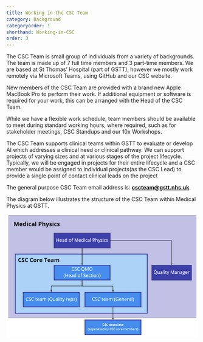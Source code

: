 ```yaml
---
title: Working in the CSC Team
category: Background
categoryorder: 1
shorthand: Working-in-CSC
order: 3
---
```


The CSC Team is small group of individuals from a variety of backgrounds. The team is made up of 7 full time members 
and 3 part-time members. We are based at St Thomas’ Hospital (part of GSTT), however we mostly work remotely 
via Microsoft Teams, using GitHub and our CSC website.

New members of the CSC Team are provided with a brand new Apple MacBook Pro to perform their work. If additional 
equipment or software is required for your work, this can be arranged with the Head of the CSC Team.

While we have a flexible work schedule, team members should be available to meet during standard working hours, where 
required, such as for stakeholder meetings, CSC Standups and our 10x Workshops.

The CSC Team supports clinical teams within GSTT to evaluate or develop AI which addresses a clinical need or clinical 
pathway. We can support projects of varying sizes and at various stages of the project lifecycle. Typically, we will be
engaged in projects for their entire lifecycle and a CSC member would be assigned to individual projects(as the CSC 
Lead) to provide a single point of contact clinical leads on the project

The general purpose CSC Team email address is: **cscteam@gstt.nhs.uk**.

The diagram below illustrates the structure of the CSC Team within Medical Physics at GSTT.

<img src="/assets/img/handbook/department-hierarchy-diagram.png" class="img-fluid">

